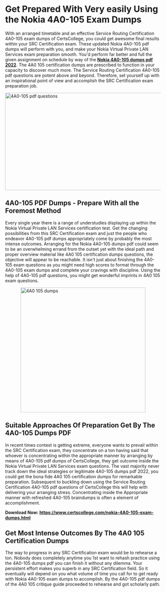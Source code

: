 <h1><strong>Get Prepared With Very easily Using the Nokia 4A0-105 Exam Dumps&nbsp;</strong></h1>
<p><span style="font-weight: 400;">With an arranged timetable and an effective Service Routing Certification 4A0-105 exam dumps of CertsCollege, you could get awesome final results within your SRC Certification exam. These updated Nokia 4A0-105 pdf dumps will perform with you, and make your Nokia Virtual Private LAN Services exam preparation smooth. You'd perform far better and full the given assignment on schedule by way of the <strong><a href="https://www.certscollege.com/nokia-4A0-105-exam-dumps.html">Nokia 4A0-105 dumps pdf 2022</a></strong>. The 4A0 105 certification dumps are prescribed to function in your capacity to discover much more. The Service Routing Certification 4A0-105 pdf questions are potent above and beyond. Therefore, set yourself up with an inspirational point of view and accomplish the SRC Certification exam preparation job.&nbsp;</span></p>
<p><span style="font-weight: 400;"><img style="display: block; margin-left: auto; margin-right: auto;" src="https://i.ibb.co/CPDK3ps/Yellow-and-Blue-Initiative-Blog-Banner.png" alt="4A0-105 pdf questions" width="559" height="315" /></span></p>
<h2><strong>4A0-105 PDF Dumps - Prepare With all the Foremost Method</strong></h2>
<p><span style="font-weight: 400;">Every single year there is a range of understudies displaying up within the Nokia Virtual Private LAN Services certification test. Get the changing possibilities from this SRC Certification exam and just the people who endeavor 4A0-105 pdf dumps appropriately come by probably the most intense outcomes. Arranging for the Nokia 4A0-105 dumps pdf could seem to be an overwhelming errand from the outset yet with the ideal path and proper overview material like 4A0 105 certification dumps questions, the objective will appear to be reachable. It isn't just about finishing the 4A0-105 exam questions as you might need high scores to format through the 4A0-105 exam dumps and complete your cravings with discipline. Using the help of 4A0-105 pdf questions, you might get wonderful imprints in 4A0 105 exam questions.</span></p>
<p><span style="font-weight: 400;"><a href="https://tinyurl.com/ydcutszu"><img style="display: block; margin-left: auto; margin-right: auto;" src="https://i.ibb.co/9tMrhdY/Teacher-Appreciation-Invitation.png" alt="4A0 105 dumps " width="404" height="404" /></a></span></p>
<h2><strong>Suitable Approaches Of Preparation Get By The 4A0-105 Dumps PDF</strong></h2>
<p><span style="font-weight: 400;">In recent times contest is getting extreme, everyone wants to prevail within the SRC Certification exam, they concentrate on a ton having said that whoever is concentrating within the appropriate manner by arranging by means of 4A0-105 pdf dumps of CertsCollege, they get outcome inside the Nokia Virtual Private LAN Services exam questions. The vast majority never track down the ideal strategies or legitimate 4A0-105 dumps pdf 2022, you could get the bona fide 4A0 105 certification dumps for remarkable preparation. Subsequent to buckling down using the Service Routing Certification 4A0-105 pdf questions of CertsCollege this will help with delivering your arranging stress. Concentrating inside the Appropriate manner with refreshed 4A0-105 braindumps is often a element of accomplishment.</span></p>
<p><span style="font-weight: 400;"><strong>Download Now: <a href="https://www.certscollege.com/nokia-4A0-105-exam-dumps.html">https://www.certscollege.com/nokia-4A0-105-exam-dumps.html</a></strong></span></p>
<h2><strong>Get Most Intense Outcomes By The 4A0 105 Certification Dumps</strong></h2>
<p><span style="font-weight: 400;">The way to progress in any SRC Certification exam would be to rehearse a ton. Nobody does completely anytime you 1st want to rehash practice using the 4A0-105 dumps pdf you can finish it without any dilemma. Your persistent effort makes you superb in any SRC Certification field. So it eventually will depend on you what volume of time you call for to get ready with Nokia 4A0-105 exam dumps to accomplish. By the 4A0-105 pdf dumps of the 4A0 105 critique guide proceeded to rehearse and got scholarly path.</span></p>
